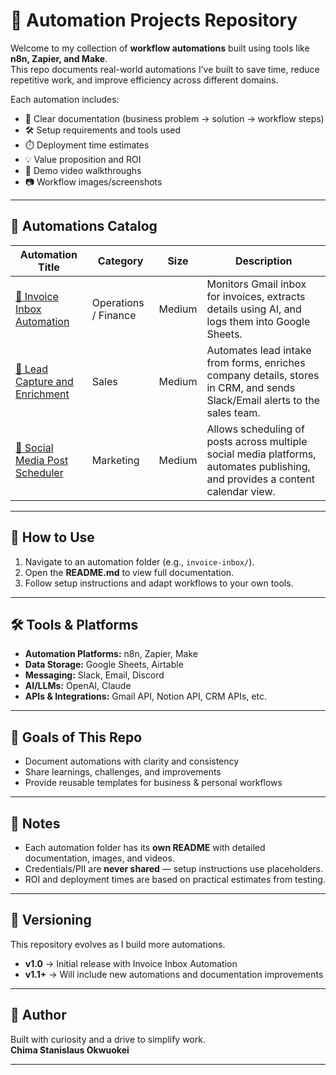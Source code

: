 # 🤖 Automation Projects Repository

Welcome to my collection of **workflow automations** built using tools like **n8n, Zapier, and Make**.  
This repo documents real-world automations I’ve built to save time, reduce repetitive work, and improve efficiency across different domains.

Each automation includes:
- 📌 Clear documentation (business problem → solution → workflow steps)  
- 🛠️ Setup requirements and tools used  
- ⏱️ Deployment time estimates  
- 💡 Value proposition and ROI  
- 🎥 Demo video walkthroughs  
- 📷 Workflow images/screenshots  

---

## 📂 Automations Catalog

| Automation Title | Category | Size | Description |
|------------------|----------|------|-------------|
| [📄 Invoice Inbox Automation](./invoice-inbox/README.md) | Operations / Finance | Medium | Monitors Gmail inbox for invoices, extracts details using AI, and logs them into Google Sheets. |
| [📄 Lead Capture and Enrichment](./lead-capture-enrichment/README.md) | Sales | Medium | Automates lead intake from forms, enriches company details, stores in CRM, and sends Slack/Email alerts to the sales team. |
| [📄 Social Media Post Scheduler](./social-media-scheduler/README.md) | Marketing | Medium | Allows scheduling of posts across multiple social media platforms, automates publishing, and provides a content calendar view. |
---

## 🚀 How to Use
1. Navigate to an automation folder (e.g., `invoice-inbox/`).  
2. Open the **README.md** to view full documentation.  
3. Follow setup instructions and adapt workflows to your own tools.  

---

## 🛠️ Tools & Platforms
- **Automation Platforms:** n8n, Zapier, Make  
- **Data Storage:** Google Sheets, Airtable  
- **Messaging:** Slack, Email, Discord  
- **AI/LLMs:** OpenAI, Claude  
- **APIs & Integrations:** Gmail API, Notion API, CRM APIs, etc.  

---

## 🎯 Goals of This Repo
- Document automations with clarity and consistency  
- Share learnings, challenges, and improvements  
- Provide reusable templates for business & personal workflows  

---

## 📌 Notes
- Each automation folder has its **own README** with detailed documentation, images, and videos.  
- Credentials/PII are **never shared** — setup instructions use placeholders.  
- ROI and deployment times are based on practical estimates from testing.  

---

## 🔄 Versioning
This repository evolves as I build more automations.  
- **v1.0** → Initial release with Invoice Inbox Automation  
- **v1.1+** → Will include new automations and documentation improvements  

---

## 👤 Author
Built with curiosity and a drive to simplify work.  
**Chima Stanislaus Okwuokei**  

---
